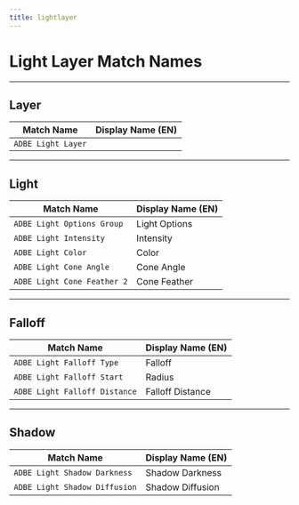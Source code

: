 ```yaml
---
title: lightlayer
---
```


# Light Layer Match Names

---

## Layer

|     Match Name     | Display Name (EN) |
| ------------------ | ----------------- |
| `ADBE Light Layer` |                   |

---

## Light

|         Match Name          | Display Name (EN) |
| --------------------------- | ----------------- |
| `ADBE Light Options Group`  | Light Options     |
| `ADBE Light Intensity`      | Intensity         |
| `ADBE Light Color`          | Color             |
| `ADBE Light Cone Angle`     | Cone Angle        |
| `ADBE Light Cone Feather 2` | Cone Feather      |

---

## Falloff

|          Match Name           | Display Name (EN) |
| ----------------------------- | ----------------- |
| `ADBE Light Falloff Type`     | Falloff           |
| `ADBE Light Falloff Start`    | Radius            |
| `ADBE Light Falloff Distance` | Falloff Distance  |

---

## Shadow

|          Match Name           | Display Name (EN) |
| ----------------------------- | ----------------- |
| `ADBE Light Shadow Darkness`  | Shadow Darkness   |
| `ADBE Light Shadow Diffusion` | Shadow Diffusion  |
